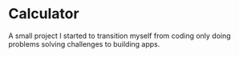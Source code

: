 # Calculator

A small project I started to transition myself from coding only doing problems solving challenges to building apps.
